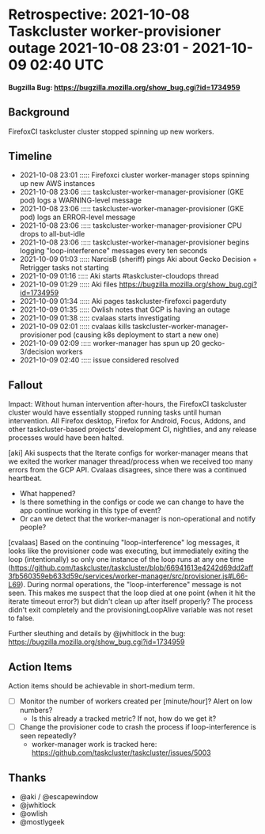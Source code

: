 # Retrospective: 2021-10-08 Taskcluster worker-provisioner outage 2021-10-08 23:01 - 2021-10-09 02:40 UTC
#### Bugzilla Bug: https://bugzilla.mozilla.org/show_bug.cgi?id=1734959

## Background

FirefoxCI taskcluster cluster stopped spinning up new workers.


## Timeline
  - 2021-10-08 23:01 ::::: Firefoxci cluster worker-manager stops spinning up new AWS instances
  - 2021-10-08 23:06 ::::: taskcluster-worker-manager-provisioner (GKE pod) logs a WARNING-level message
  - 2021-10-08 23:06 ::::: taskcluster-worker-manager-provisioner (GKE pod) logs an ERROR-level message
  - 2021-10-08 23:06 ::::: taskcluster-worker-manager-provisioner CPU drops to all-but-idle
  - 2021-10-08 23:06 ::::: taskcluster-worker-manager-provisioner begins logging "loop-interference" messages every ten seconds
  - 2021-10-09 01:03 ::::: NarcisB (sheriff) pings Aki about Gecko Decision + Retrigger tasks not starting
  - 2021-10-09 01:16 ::::: Aki starts #taskcluster-cloudops thread
  - 2021-10-09 01:29 ::::: Aki files https://bugzilla.mozilla.org/show_bug.cgi?id=1734959
  - 2021-10-09 01:34 ::::: Aki pages taskcluster-firefoxci pagerduty
  - 2021-10-09 01:35 ::::: Owlish notes that GCP is having an outage
  - 2021-10-09 01:38 ::::: cvalaas starts investigating
  - 2021-10-09 02:01 ::::: cvalaas kills taskcluster-worker-manager-provisioner pod (causing k8s deployment to start a new one)
  - 2021-10-09 02:09 ::::: worker-manager has spun up 20 gecko-3/decision workers
  - 2021-10-09 02:40 ::::: issue considered resolved

## Fallout

Impact: Without human intervention after-hours, the FirefoxCI taskcluster cluster would have essentially stopped running tasks until human intervention. All Firefox desktop, Firefox for Android, Focus, Addons, and other taskcluster-based projects’ development CI, nightlies, and any release processes would have been halted.

[aki] Aki suspects that the Iterate configs for worker-manager means that we exited the worker manager thread/process when we received too many errors from the GCP API. Cvalaas disagrees, since there was a continued heartbeat.

- What happened?
- Is there something in the configs or code we can change to have the app continue working in this type of event?
- Or can we detect that the worker-manager is non-operational and notify people?

[cvalaas] Based on the continuing "loop-interference" log messages, it looks like the provisioner code was executing, but immediately exiting the loop (intentionally) so only one instance of the loop runs at any one time (https://github.com/taskcluster/taskcluster/blob/66941613e4242d69dd2aff3fb560359eb633d59c/services/worker-manager/src/provisioner.js#L66-L69).
During normal operations, the "loop-interference" message is not seen.
This makes me suspect that the loop died at one point (when it hit the iterate timeout error?) but didn't clean up after itself properly? The process didn't exit completely and the provisioningLoopAlive variable was not reset to false.

Further sleuthing and details by @jwhitlock in the bug: https://bugzilla.mozilla.org/show_bug.cgi?id=1734959


## Action Items

Action items should be achievable in short-medium term.

- [ ] Monitor the number of workers created per [minute/hour]? Alert on low numbers?
  - Is this already a tracked metric? If not, how do we get it?
- [ ] Change the provisioner code to crash the process if loop-interference is seen repeatedly?
  - worker-manager work is tracked here: https://github.com/taskcluster/taskcluster/issues/5003


## Thanks
- @aki / @escapewindow
- @jwhitlock
- @owlish
- @mostlygeek
